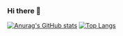 ### Hi there 👋

[![Anurag's GitHub stats](https://github-readme-stats.vercel.app/api?username=ithoangtan&bg_color=30,#84fab0,#8fd3f4)](https://github.com/anuraghazra/github-readme-stats)
[![Top Langs](https://github-readme-stats.vercel.app/api/top-langs/?username=ithoangtan&layout=compact)](https://github.com/anuraghazra/github-readme-stats)



<!--
**ithoangtan/ithoangtan** is a ✨ _special_ ✨ repository because its `README.md` (this file) appears on your GitHub profile.

Here are some ideas to get you started:

- 🔭 I’m currently working on ...
- 🌱 I’m currently learning ...
- 👯 I’m looking to collaborate on ...
- 🤔 I’m looking for help with ...
- 💬 Ask me about ...
- 📫 How to reach me: ...
- 😄 Pronouns: ...
- ⚡ Fun fact: ...
-->
